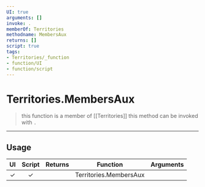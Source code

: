 ```yaml
---
UI: true
arguments: []
invoke: .
memberOf: Territories
methodname: MembersAux
returns: []
script: true
tags:
- Territories/_function
- function/UI
- function/script
---
```

# Territories.MembersAux
> this function is a member of [[Territories]]
> this method can be invoked with `.`
-----
## Usage
|  UI | Script | Returns | Function | Arguments |
|:---:|:------:|-------:|:--------:|:---------|
|✓|✓||Territories.MembersAux||
